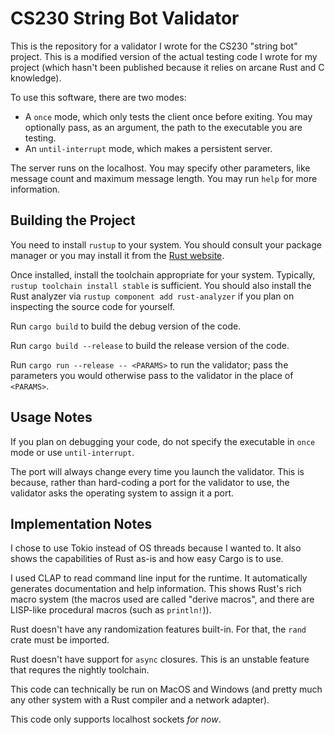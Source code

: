 # CS230 String Bot Validator

This is the repository for a validator I wrote for the CS230 "string bot" project. This is a modified version of the actual testing code I wrote for my project (which hasn't been published because it relies on arcane Rust and C knowledge).

To use this software, there are two modes:

- A `once` mode, which only tests the client once before exiting. You may optionally pass, as an argument, the path to the executable you are testing.
- An `until-interrupt` mode, which makes a persistent server.

The server runs on the localhost. You may specify other parameters, like message count and maximum message length. You may run `help` for more information.

## Building the Project

You need to install `rustup` to your system. You should consult your package manager or you may install it from the [Rust website](https://www.rust-lang.org/learn/get-started).

Once installed, install the toolchain appropriate for your system. Typically, `rustup toolchain install stable` is sufficient. You should also install the Rust analyzer via `rustup component add rust-analyzer` if you plan on inspecting the source code for yourself.

Run `cargo build` to build the debug version of the code.

Run `cargo build --release` to build the release version of the code.

Run `cargo run --release -- <PARAMS>` to run the validator; pass the parameters you would otherwise pass to the validator in the place of `<PARAMS>`.

## Usage Notes

If you plan on debugging your code, do not specify the executable in `once` mode or use `until-interrupt`.

The port will always change every time you launch the validator. This is because, rather than hard-coding a port for the validator to use, the validator asks the operating system to assign it a port.

## Implementation Notes

I chose to use Tokio instead of OS threads because I wanted to. It also shows the capabilities of Rust as-is and how easy Cargo is to use.

I used CLAP to read command line input for the runtime. It automatically generates documentation and help information. This shows Rust's rich macro system (the macros used are called "derive macros", and there are LISP-like procedural macros (such as `println!`)).

Rust doesn't have any randomization features built-in. For that, the `rand` crate must be imported.

Rust doesn't have support for `async` closures. This is an unstable feature that requres the nightly toolchain.

This code can technically be run on MacOS and Windows (and pretty much any other system with a Rust compiler and a network adapter).

This code only supports localhost sockets *for now*.

